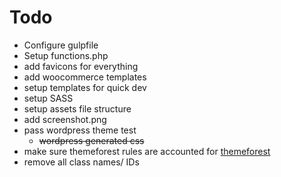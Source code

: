 # Todo

* Configure gulpfile
* Setup functions.php
* add favicons for everything
* add woocommerce templates
* setup templates for quick dev
* setup SASS
* setup assets file structure
* add screenshot.png
* pass wordpress theme test
	* ~~wordpress generated css~~
* make sure themeforest rules are accounted for [themeforest](https://help.market.envato.com/hc/en-us/articles/202822450-WordPress-Theme-Submission-Requirements)
* remove all class names/ IDs
